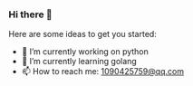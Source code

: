 ### Hi there 👋


Here are some ideas to get you started:

- 🔭 I’m currently working on python
- 🌱 I’m currently learning golang
- 📫 How to reach me: 1090425759@qq.com
